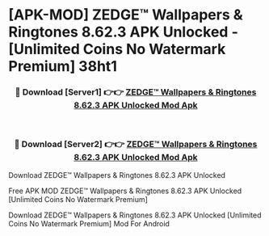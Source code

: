 # [APK-MOD] ZEDGE™ Wallpapers & Ringtones 8.62.3 APK Unlocked - [Unlimited Coins No Watermark Premium] 38ht1



<div align="center">
<h3>🔴 Download [Server1] 👉👉 <a href="https://momento.my/?title=ZEDGE™_Wallpapers_&_Ringtones_8.62.3_APK_Unlocked">ZEDGE™ Wallpapers & Ringtones 8.62.3 APK Unlocked Mod Apk</a></h3><br>

<h3>🔴 Download [Server2] 👉👉 <a href="https://momento.my/?title=ZEDGE™_Wallpapers_&_Ringtones_8.62.3_APK_Unlocked">ZEDGE™ Wallpapers & Ringtones 8.62.3 APK Unlocked Mod Apk</a></h3>
</div>



Download ZEDGE™ Wallpapers & Ringtones 8.62.3 APK Unlocked 

Free APK MOD ZEDGE™ Wallpapers & Ringtones 8.62.3 APK Unlocked [Unlimited Coins No Watermark Premium]

Download ZEDGE™ Wallpapers & Ringtones 8.62.3 APK Unlocked [Unlimited Coins No Watermark Premium] Mod For Android
